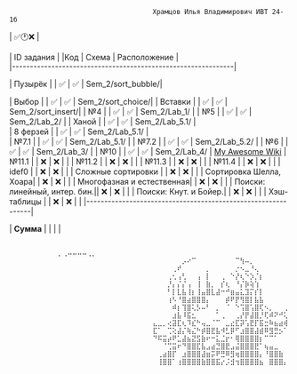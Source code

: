                                         Храмцов Илья Владимирович ИВТ 24-1б
  | ✅🕐❌ |

  | ID задания |		 	|Код | Схема | Расположение |                                                  
  |--------------------------------------------------------------| 
  
  | Пузырёк |	 	 	| ✅ | ✅ | Sem_2/sort_bubble/| 
  
  | Выбор |  	 	 	| ✅ | ✅ | Sem_2/sort_choice/|
  | Вставки |	 	 	| ✅ | ✅ | Sem_2/sort_insert/|
  | №4 |  	 	 	| ✅ | ✅ | Sem_2/Lab_1/      |
  | №5 |  	 	 	| ✅ | ✅ | Sem_2/Lab_2/      |
  | Ханой |  	 	 	| ✅ | ✅ | Sem_2/Lab_5.1/    |          
  | 8 ферзей | 	 	 	| ✅ | ✅ | Sem_2/Lab_5.1/    |		  
  | №7.1 | 	 	 	| ✅ | ✅ | Sem_2/Lab_5.1/    |
  | №7.2 | 		 	| ✅ | ✅ | Sem_2/Lab_5.2/    |
  | №6 |  	  	 	| ✅ | ✅ | Sem_2/Lab_3/      |
  | №10 | 		 	| ✅ | ✅ | Sem_2/Lab_4/      | 	[My Awesome Wiki](https://github.com/hivaily/Labs_PSTU_2024/tree/main/Sem_2/Lab_1)
  | №11.1 |		 	| ❌ | ❌ |                   |
  | №11.2 |		 	| ❌ | ❌ |                   |
  | №11.3 |		 	| ❌ | ❌ |                   |
  | №11.4 | 		 	| ❌ | ❌ |                   |
  | idef0 | 	 	 	| ❌ | ❌ |                   |
  | Сложные сортировки |   	| ❌ | ❌ |                   |
  | Сортировка Шелла, Хоара|  	| ❌ | ❌ |                   |
  | Многофазная и естественная|  	| ❌ | ❌ |                   |
  | Поиски: линейный, интер. бин.|| ❌ | ❌ |                   |
  | Поиски: Кнут. и Бойер.|  	| ❌ | ❌ |                   |
  | Хэш-таблицы |  		| ❌ | ❌ |                   |
  |--------------------------------------------------------------|

  | **Сумма** |  		 	|  |  |

                  
                                          ⠀⠀⠀⠀⠀⠀⠀⠀⠀⠀⡀⢀⠤⠤⠤⠤⢀⡀⠀⠀⠀⠀⠀⠀⠀⠀⠀⠀
                                        ⠀⠀⠀⠀⠀⠀⡠⠔⠉⠀⠀⠀⠀⠀⠀⠀⠀⠉⢳⠤⡀⠀⠀⠀⠀⠀⠀⠀
                                        ⠀⠀⠀⠀⢀⠞⠀⠀⠀⠀⠀⡀⠀⠀⠀⠀⠀⡐⠢⣀⠘⢄⠀⠀⠀⠀⠀⠀
                                        ⠀⠀⠀⢀⢂⢠⢃⠀⠀⢠⠀⡇⠀⠀⢀⠀⠑⡜⢆⠑⡱⡈⡆⠀⠀⠀⠀⠀
                                        ⠀⠀⠀⡘⡄⡌⡌⢠⠀⢸⠀⣷⡀⠀⡎⢆⠀⠘⡌⡷⢵⢱⠀⠀⠀⠀⠀⠀
                                        ⠀⠀⠀⠃⡇⣇⣧⢸⡆⢸⣤⣿⣇⣼⠒⠚⣶⣤⣅⣹⡍⡎⡇⠀⠀⠀⠀⠀
                                        ⠀⠀⠀⢰⠣⠘⣿⣴⣿⣿⣿⡄⠀⠀⠀⡾⠟⡟⢻⣿⡇⣧⣧⠀⠀⠀⠀⠀
                                        ⠀⠀⠀⠀⠾⡆⢹⣿⢅⡣⠤⠃⠀⡀⠀⠈⠀⠑⢩⣿⢡⣿⢏⠢⡀⠀⠀⢀
                                        ⠀⠀⠀⠀⣰⣧⠸⣯⣂⠀⠀⠀⠀⠁⢀⠀⠀⢀⡜⡟⣼⣿⡘⢏⠾⠝⠚⢅
                                        ⣄⣀⡀⢔⣽⣏⢆⠹⣎⠓⢤⣀⠈⠉⠀⣀⣔⣏⡽⢡⣟⡏⣯⣒⠷⣦⣴⢾
                                        ⣏⠁⠀⢉⢕⣼⡌⢷⣌⠓⡾⣿⣟⣧⠺⣃⡿⠋⣰⣿⣿⣼⣾⠿⣻⣛⡢⠁
                                        ⠙⠯⣭⡴⠟⣁⣼⣦⣝⣫⣷⠖⠒⣅⣈⡖⠂⢿⣿⣿⣿⣿⡆⠉⠉⠁⠀⠀
                                        ⠀⠀⠈⢉⣭⠖⠙⣿⣿⣏⣧⣠⣴⣙⣿⣟⣠⣬⣿⣿⣿⣟⠁⢦⣤⣀⠀⠀
                                        ⠀⢀⣴⣿⡏⠀⣰⣿⣿⣿⣼⣶⡭⠟⣛⠿⣻⢶⣿⣿⣿⣿⡄⠘⣿⣿⣷⠀
                                        ⠀⢸⣿⣿⠁⢰⣿⣿⣿⣿⣷⣿⣿⣯⡔⡨⣺⢲⣿⣿⣿⣿⣦⠀⣿⣿⣿⡄
